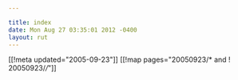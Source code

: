 ```yaml
---

title: index
date: Mon Aug 27 03:35:01 2012 -0400
layout: rut
---
```


[[!meta updated="2005-09-23"]]
[[!map pages="20050923/* and ! 20050923/*/*"]]
